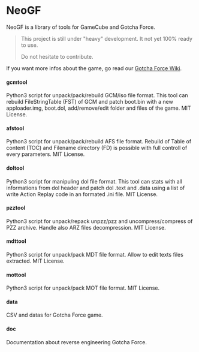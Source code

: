 # NeoGF
NeoGF is a library of tools for GameCube and Gotcha Force.

> This project is still under "heavy" development. It not yet 100% ready to use.
> 
> Do not hesitate to contribute.

If you want more infos about the game, go read our [Gotcha Force Wiki](http://re.wiki.virtualworld.fr/index.php/Gotcha_Force).

#### gcmtool
Python3 script for unpack/pack/rebuild GCM/iso file format. This tool can rebuild FileStringTable (FST) of GCM and patch boot.bin with a new apploader.img, boot.dol, add/remove/edit folder and files of the game. MIT License.

#### afstool
Python3 script for unpack/pack/rebuild AFS file format. Rebuild of Table of content (TOC) and Filename directory (FD) is possible with full controll of every parameters. MIT License.

#### doltool
Python3 script for manipuling dol file format. This tool can stats with all informations from dol header and patch dol .text and .data using a list of write Action Replay code in an formated .ini file. MIT License.

#### pzztool
Python3 script for unpack/repack unpzz/pzz and uncompress/compress of PZZ archive. Handle also ARZ files decompression. MIT License.

#### mdttool
Python3 script for unpack/pack MDT file format. Allow to edit texts files extracted. MIT License.

#### mottool
Python3 script for unpack/pack MOT file format. MIT License.

#### data
CSV and datas for Gotcha Force game.

#### doc 
Documentation about reverse engineering Gotcha Force.
